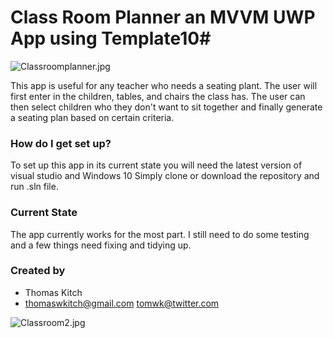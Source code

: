 # Class Room Planner an MVVM UWP App using Template10#

![Classroomplanner.jpg](https://bitbucket.org/repo/zaejze/images/3073064670-Classroomplanner.jpg)




This app is useful for any teacher who needs a seating plant.
The user will first enter in the children, tables, and chairs the class has. The user can then select children who they don't want to sit together and finally generate a seating plan based on certain criteria.

### How do I get set up? ###

To set up this app in its current state you will need the latest version of visual studio and Windows 10
Simply clone or download the repository and run .sln file.

### Current State ###
The app currently works for the most part. I still need to do some testing and a few things need fixing and tidying up. 

### Created by ###

* Thomas Kitch 
* thomaswkitch@gmail.com
tomwk@twitter.com





![Classroom2.jpg](https://bitbucket.org/repo/zaejze/images/2896116213-Classroom2.jpg)